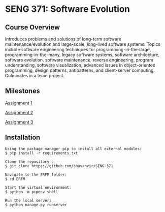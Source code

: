 # SENG 371: Software Evolution

## Course Overview
Introduces problems and solutions of long-term software maintenance/evolution and large-scale, long-lived software systems. Topics include software engineering techniques for programming-in-the-large, programming-in-the-many, legacy software systems, software architecture, software evolution, software maintenance, reverse engineering, program understanding, software visualization, advanced issues in object-oriented programming, design patterns, antipatterns, and client-server computing. Culminates in a team project.

## Milestones
[Assignment 1](https://github.com/bhavanvir/SENG-371/wiki/Assignment-1)

[Assignment 2](https://github.com/bhavanvir/SENG-371/wiki/Assignment-2)

[Assignment 3](https://github.com/bhavanvir/SENG-371/wiki/Assignment-3)

## Installation 
```
Using the package manager pip to install all external modules:
$ pip install -r requirements.txt

Clone the repository :
$ git clone https://github.com/bhavanvir/SENG-371

Navigate to the ERFM folder:
$ cd ERFM

Start the virtual environment:
$ python -m pipenv shell

Run the local server:
$ python manage.py runserver
```
